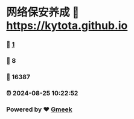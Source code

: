 # 网络保安养成 :link: https://kytota.github.io 
### :page_facing_up: [1](https://kytota.github.io/tag.html) 
### :speech_balloon: 8 
### :hibiscus: 16387 
### :alarm_clock: 2024-08-25 10:22:52 
### Powered by :heart: [Gmeek](https://github.com/Meekdai/Gmeek)
